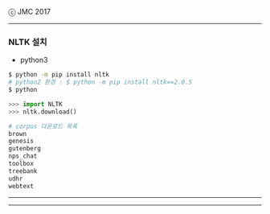 
ⓒ JMC 2017

---

### NLTK 설치

+ python3

```bash
$ python -m pip install nltk
# python2 환경 : $ python -m pip install nltk==2.0.5
$ python
```

```python
>>> import NLTK
>>> nltk.download()
```

```bash
# corpus 다운로드 목록
brown
genesis
gutenberg
nps_chat
toolbox
treebank
udhr
webtext
```
---
---
